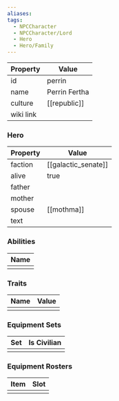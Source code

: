 ```yaml
---
aliases: 
tags:
  - NPCCharacter
  - NPCCharacter/Lord
  - Hero
  - Hero/Family
---
```


| Property  | Value                 |
| :-------- | --------------------- |
| id        | perrin                |
| name      | Perrin Fertha         |
| culture   | [[republic]] |
| wiki link |                       |
### Hero
| Property | Value               |
| -------- | ------------------- |
| faction  | [[galactic_senate]] |
| alive    | true                |
| father   |                     |
| mother   |                     |
| spouse   | [[mothma]]          |
| text     |                     |

### Abilities
| Name |
| :--: |
|      |

### Traits
| Name | Value |
| ---- | ----- |
|      |       |

### Equipment Sets
| Set | Is Civilian |
| --- | ----------- |
|     |             |

### Equipment Rosters
| Item | Slot |
| ---- | ---- |
|      |      |

